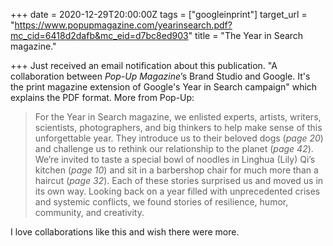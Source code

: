+++
date = 2020-12-29T20:00:00Z
tags = ["googleinprint"]
target_url = "https://www.popupmagazine.com/yearinsearch.pdf?mc_cid=6418d2dafb&mc_eid=d7bc8ed903"
title = "The Year in Search magazine."

+++
Just received an email notification about this publication. "A collaboration between _Pop-Up Magazine_’s Brand Studio and Google. It's the print magazine extension of Google's Year in Search campaign" which explains the PDF format. More from Pop-Up:

> For the Year in Search magazine, we enlisted experts, artists, writers, scientists, photographers, and big thinkers to help make sense of this unforgettable year. They introduce us to their beloved dogs (_page 20_) and challenge us to rethink our relationship to the planet (_page 42_). We’re invited to taste a special bowl of noodles in Linghua (Lily) Qi’s kitchen (_page 10_) and sit in a barbershop chair for much more than a haircut (_page 32_). Each of these stories surprised us and moved us in its own way. Looking back on a year filled with unprecedented crises and systemic conflicts, we found stories of resilience, humor, community, and creativity.

I love collaborations like this and wish there were more.